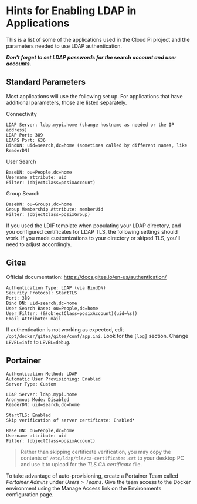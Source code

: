 # Hints for Enabling LDAP in Applications
This is a list of some of the applications used in the Cloud Pi project and the parameters needed to use LDAP authentication.

**_Don't forget to set LDAP passwords for the_ search _account and user accounts._**

## Standard Parameters
Most applications will use the following set up. For applications that have additional parameters, those are listed separately.

Connectivity

```
LDAP Server: ldap.mypi.home (change hostname as needed or the IP address)
LDAP Port: 389
LDAPS Port: 636
BindDN: uid=search,dc=home (sometimes called by different names, like ReaderDN)
```

User Search

```
BaseDN: ou=People,dc=home
Username attribute: uid
Filter: (objectClass=posixAccount)
```

Group Search

```
BaseDN: ou=Groups,dc=home
Group Membership Attribute: memberUid
Filter: (objectClass=posixGroup)
```

If you used the LDIF template when populating your LDAP directory, and you configured certificates for LDAP TLS, the following settings should work. If you made customizations to your directory or skiped TLS, you'll need to adjust accordingly.

## Gitea
Official documentation: https://docs.gitea.io/en-us/authentication/

```
Authentication Type: LDAP (via BindDN)
Security Protocol: StartTLS
Port: 389
Bind DN: uid=search,dc=home
User Search Base: ou=People,dc=home
User Filter: (&(objectClass=posixAccount)(uid=%s))
Email Attribute: mail
```

If authentication is not working as expected, edit `/opt/docker/gitea/gitea/conf/app.ini`. Look for the `[log]` section. Change `LEVEL=info` to `LEVEL=debug`.

## Portainer

```
Authentication Method: LDAP
Automatic User Provisioning: Enabled
Server Type: Custom

LDAP Server: ldap.mypi.home
Anonymous Mode: Disabled
ReaderDN: uid=search,dc=home

StartTLS: Enabled
Skip verification of server certificate: Enabled*

Base DN: ou=People,dc=home
Username attribute: uid
Filter: (objectClass=posixAccount)
```

>Rather than skipping certificate verification, you may copy the contents of `/etc/ldap/tls/ca-certificates.crt` to your desktop PC and use it to upload for the _TLS CA certificate_ file.

To take advantage of auto-provisioning, create a Portainer Team called _Portainer Admins_ under _Users > Teams_. Give the team access to the Docker environment using the Manage Access link on the Environments configuration page.

